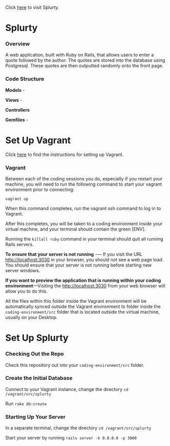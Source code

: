 Click [here](https://splurty-zoe-kramer.herokuapp.com/) to visit Splurty. 

# Splurty

### Overview

A web application, built with Ruby on Rails, that allows users to enter a quote followed by the author. The quotes are stored into the database using Postgresql. These quotes are then outputted randomly onto the front page. 

### Code Structure

**Models** - 

**Views** - 

**Controllers**

**Gemfiles** - 

# Set Up Vagrant

Click [here](https://github.com/university-bootcamp/coding-environment/blob/master/windows-vagrant.md) to find the instructions for setting up Vagrant.

### Vagrant

Between each of the coding sessions you do, especially if you restart your machine, you will need to run the following command to start your vagrant environment prior to connecting:

`vagrant up`

When this command completes, run the vagrant ssh command to log in to Vagrant.

After this completes, you will be taken to a coding environment inside your virtual machine, and your terminal should contain the green [ENV].

Running the `killall ruby` command in your terminal should quit all running Rails servers.

**To ensure that your server is not running** -— If you visit the URL [http://localhost:3030](http://localhost:3030) in your browser, you should not see a web page load. You should ensure that your server is not running before starting new server windows.

**If you want to preview the application that is running within your coding environment**—Visiting the [http://localhost:3030](http://localhost:3030) from your web browser will allow you to do this.

All the files within this folder inside the Vagrant environment will be automatically synced outside the Vagrant environment to folder inside the `coding-environment/src` folder that is located outside the virtual machine, usually on your Desktop.

# Set Up Splurty

### Checking Out the Repo

Check this repository out into your `coding-environment/src` folder. 

### Create the Initial Database

Connect to your Vagrant instance, change the directory `cd /vagrant/src/splurty`

Run `rake db:create`

### Starting Up Your Server

In a separate terminal, change the directory `cd /vagrant/src/splurty`

Start your server by running `rails server -b 0.0.0.0 -p 3000`


